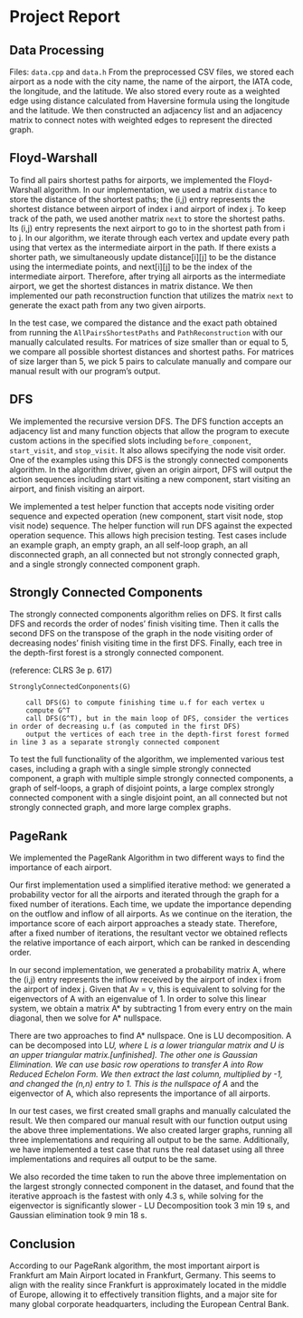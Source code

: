 # Project Report
## Data Processing
Files: `data.cpp` and `data.h`
From the preprocessed CSV files, we stored each airport as a node with the city name, the name of the airport, the IATA code, the longitude, and the latitude. We also stored every route as a weighted edge using distance calculated from Haversine formula using the longitude and the latitude. We then constructed an adjacency list and an adjacency matrix to connect notes with weighted edges to represent the directed graph.

## Floyd-Warshall

To find all pairs shortest paths for airports, we implemented the Floyd-Warshall algorithm. In our implementation, we used a matrix `distance` to store the distance of the shortest paths; the (i,j) entry represents the shortest distance between airport of index i and airport of index j. To keep track of the path, we used another matrix `next` to store the shortest paths. Its (i,j) entry represents the next airport to go to in the shortest path from i to j. In our algorithm, we iterate through each vertex and update every path using that vertex as the intermediate airport in the path. If there exists a shorter path, we simultaneously update distance[i][j] to be the distance using the intermediate points, and next[i][j] to be the index of the intermediate airport. Therefore, after trying all airports as the intermediate airport, we get the shortest distances in matrix distance. We then implemented our path reconstruction function that utilizes the matrix `next` to generate the exact path from any two given airports. 

In the test case, we compared the distance and the exact path obtained from running the `AllPairsShortestPaths` and `PathReconstruction` with our manually calculated results.
For matrices of size smaller than or equal to 5, we compare all possible shortest distances and shortest paths. For matrices of size larger than 5, we pick 5 pairs to calculate manually and compare our manual result with our program’s output. 

## DFS

We implemented the recursive version DFS. The DFS function accepts an adjacency list and many function objects that allow the program to execute custom actions in the specified slots including `before_component`, `start_visit`, and `stop_visit`. It also allows specifying the node visit order. One of the examples using this DFS is the strongly connected components algorithm. In the algorithm driver, given an origin airport, DFS will output the action sequences including start visiting a new component, start visiting an airport, and finish visiting an airport. 

We implemented a test helper function that accepts node visiting order sequence and expected operation (new component, start visit node, stop visit node) sequence. The helper function will run DFS against the expected operation sequence. This allows high precision testing. Test cases include an example graph, an empty graph, an all self-loop graph, an all disconnected graph, an all connected but not strongly connected graph, and a single strongly connected component graph. 

## Strongly Connected Components

The strongly connected components algorithm relies on DFS. It first calls DFS and records the order of nodes’ finish visiting time. Then it calls the second DFS on the transpose of the graph in the node visiting order of decreasing nodes’ finish visiting time in the first DFS. Finally, each tree in the depth-first forest is a strongly connected component.

(reference: CLRS 3e p. 617)
```
StronglyConnectedConponents(G)

	call DFS(G) to compute finishing time u.f for each vertex u
	compute G^T
	call DFS(G^T), but in the main loop of DFS, consider the vertices in order of decreasing u.f (as computed in the first DFS)
	output the vertices of each tree in the depth-first forest formed in line 3 as a separate strongly connected component
```

To test the full functionality of the algorithm, we implemented various test cases, including a graph with a single simple strongly connected component, a graph with multiple simple strongly connected components, a graph of self-loops, a graph of disjoint points, a large complex strongly connected component with a single disjoint point, an all connected but not strongly connected graph, and more large complex graphs. 

## PageRank

We implemented the PageRank Algorithm in two different ways to find the importance of each airport.

Our first implementation used a simplified iterative method:  we generated a probability vector for all the airports and iterated through the graph for a fixed number of iterations. Each time, we update the importance depending on the outflow and inflow of all airports. As we continue on the iteration, the importance score of each airport approaches a steady state. Therefore, after a fixed number of iterations, the resultant vector we obtained reflects the relative importance of each airport, which can be ranked in descending order. 

In our second implementation, we generated a probability matrix A, where the (i,j) entry represents the inflow received by the airport of index i  from the airport of index j.  Given that Av = v, this is equivalent to solving for the eigenvectors of A with an eigenvalue of 1. In order to solve this linear system, we obtain a matrix A* by subtracting 1 from every entry on the main diagonal, then we solve for A* nullspace. 

There are two approaches to find A* nullspace. One is LU decomposition. A can be decomposed into L*U, where L is a lower triangular matrix and U is an upper triangular matrix.[unfinished]. The other one is Gaussian Elimination. We can  use basic row operations to transfer A into Row Reduced Echelon Form. We then extract the last column, multiplied by -1, and changed the (n,n) entry to 1. This is the nullspace of A* and the eigenvector of A, which also represents the importance of all airports. 

In our test cases, we first created small graphs and manually calculated the result. We then compared our manual result with our function output using the above three implementations. We also created larger graphs, running all three implementations and requiring all output to be the same. Additionally, we have implemented a test case that runs the real dataset using all three implementations and requires all output to be the same. 

We also recorded the time taken to run the above three implementation on the largest strongly connected component in the dataset, and found that the iterative approach is the fastest with only 4.3 s, while solving for the eigenvector is significantly slower - LU Decomposition took 3 min 19 s, and Gaussian elimination took 9 min 18 s.

## Conclusion

According to our PageRank algorithm, the most important airport is Frankfurt am Main Airport located in Frankfurt, Germany. This seems to align with the reality since Frankfurt is approximately located in the middle of Europe, allowing it to effectively transition flights, and a major site for many global corporate headquarters, including the European Central Bank.
